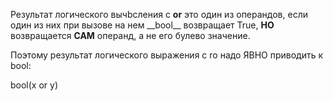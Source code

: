 Результат логического вычbсления с **or** это один из операндов, если один из них при вызове на нем \_\_bool\_\_ возвращает True, **НО** возвращается **САМ** операнд, а не его булево значение.

Поэтому результат логического выражения с ro надо ЯВНО приводить к bool:

bool(x or y)